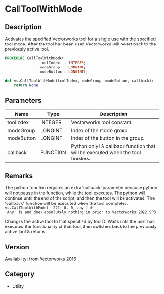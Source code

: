 # CallToolWithMode

## Description
Activates the specified Vectorworks tool for a single use with the specified tool mode. After the tool has been used Vectorworks will revert back to the previously active tool.

```pascal
PROCEDURE CallToolWithMode(
				toolIndex  : INTEGER;
				modeGroup  : LONGINT;
				modeButton : LONGINT);
```

```python
def vs.CallToolWithMode(toolIndex, modeGroup, modeButton, callback):
    return None
```

## Parameters
|Name|Type|Description|
|---|---|---|
|toolIndex|INTEGER|Vectorworks tool constant.|
|modeGroup|LONGINT|Index of the mode group|
|modeButton|LONGINT|Index of the button in the group.|
|callback|FUNCTION|Python only! A callback function that will be executed when the tool finishes.|

## Remarks
The python function requires an extra 'callback' parameter because python will not pause in the function, while the tool executes. The python will continue until the end of the script, and then the tool will be activated. The 'callback' function will be executed when the tool completes.
<code lang="py">
vs.CallToolWithMode( -221, 0, 0, any ) # 'Any' is and does absolutely nothing in prior to Vectorworks 2022 SP3
</code>

Changes the active tool to that specified by toolID. Waits until the user has executed the functionality of that tool, then switches back to the previously active tool &amp; returns.

## Version
Availability: from Vectorworks 2016

## Category
* Utility

